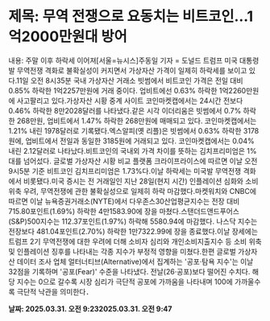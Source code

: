 # **제목: 무역 전쟁으로 요동치는 비트코인…1억2000만원대 방어**

  내용: 주말 이후 하락세 이어져[서울=뉴시스]주동일 기자 = 도널드 트럼프 미국 대통령발 무역전쟁 격화로 불확실성이 커지면서 가상자산 가격이 일제히 하락세를 보이고 있다.11일 오전 8시35분 국내 가상자산 거래소 빗썸에서 비트코인 가격은 전일 대비 0.85% 하락한 1억2257만원에 거래 중이다. 업비트에선 0.63% 하락한 1억2260만원에 사고팔리고 있다.가상자산 시황 중계 사이트 코인마켓캡에서는 24시간 전보다 0.46% 하락한 8만2028달러를 나타냈다.같은 시각 이더리움은 빗썸에서 0.7% 하락한 268만원, 업비트에서 1.47% 하락한 268만원에 매매되고 있다. 코인마켓캡에서는 1.21% 내린 1978달러로 기록됐다.엑스알피(옛 리플)은 빗썸에서 0.63% 하락한 3178원에, 업비트에서 전일과 동일한 3185원에 거래되고 있다. 코인마켓캡에서는 0.04% 내린 2.12달러로 나타났다.비트코인의 국내외 가격 차이를 뜻하는 김치프리미엄은 1%대를 넘어섰다. 글로벌 가상자산 시황 비교 플랫폼 크라이프라이스에 따르면 이날 오전 9시5분 기준 비트코인 김치프리미엄은 1.73%다.이날 하락세는 미국발 무역전쟁 격화에서 비롯됐다.미국 증시는 전 거래일인 지난 28일(현지 시간) 인플레이션 심화와 소비 위축 우려, 무역전쟁에 관한 불확실성으로 일제히 하락 마감했다.마켓워치와 CNBC에 따르면 이날 뉴욕증권거래소(NYTE)에서 다우존스30산업평균지수는 전장 대비 715.80포인트(1.69%) 하락한 4만1583.90에 장을 마쳤다.스탠더드앤드푸어스(S&P)500지수는 112.37포인트(1.97%) 하락해 5580.94에 마감했다. 나스닥 지수는 전장보다 481.04포인트(2.70%) 하락한 1만7322.99에 장을 종료했다.이날 장세에는 트럼프 2기 무역전쟁에 대한 우려에 더해 소비자 심리와 개인소비지출지수 등 소비 위축 및 인플레이션 징후를 나타내는 각종 지수가 부정적 영향을 미쳤다.한편 글로벌 가상자산 데이터 조사 업체 얼터너티브(Alternative)에서 집계하는 '공포·탐욕 지수'는 이날 32점을 기록하며 '공포(Fear)' 수준을 나타냈다. 전날(26·공포)보다 떨어진 수치다. 해당 지수는 0으로 갈수록 시장 심리가 극단적 공포에 가까움을 나타내며 100에 가까울수록 극단적 낙관을 의미한다．

  **날짜: 2025.03.31. 오전 9:232025.03.31. 오전 9:47**